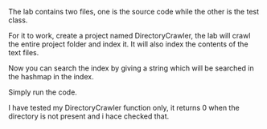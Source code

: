 The lab contains two files, one is the source code while the other is the test class.

For it to work, create a project named DirectoryCrawler, the lab will crawl the entire project folder and index it. It will also index the contents of the text files.

Now you can search the index by giving a string which will be searched in the hashmap in the index.

Simply run the code.

I have tested my DirectoryCrawler function only, it returns 0 when the directory is not present and i hace checked that.

